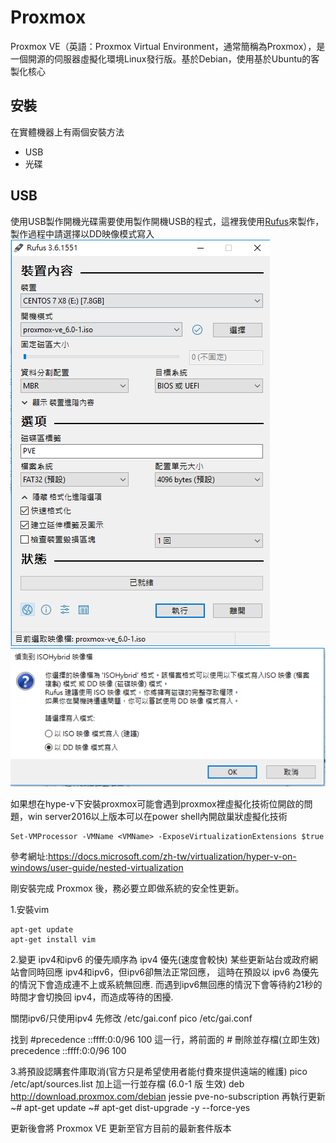 # Proxmox

Proxmox VE（英語：Proxmox Virtual Environment，通常簡稱為Proxmox），是一個開源的伺服器虛擬化環境Linux發行版。基於Debian，使用基於Ubuntu的客製化核心

## 安裝

在實體機器上有兩個安裝方法
- USB
- 光碟

## USB
使用USB製作開機光碟需要使用製作開機USB的程式，這裡我使用<a href="https://rufus.ie/">Rufus</a>來製作，製作過程中請選擇以DD映像模式寫入
![image](proxmox/usb-1.PNG)</br>
![image](proxmox/usb-2.PNG)</br>

如果想在hype-v下安裝proxmox可能會遇到proxmox裡虛擬化技術位開啟的問題，win server2016以上版本可以在power shell內開啟巢狀虛擬化技術
```
Set-VMProcessor -VMName <VMName> -ExposeVirtualizationExtensions $true
```
參考網址:https://docs.microsoft.com/zh-tw/virtualization/hyper-v-on-windows/user-guide/nested-virtualization

剛安裝完成 Proxmox 後，務必要立即做系統的安全性更新。

1.安裝vim
```
apt-get update
apt-get install vim
```


2.變更 ipv4和ipv6 的優先順序為 ipv4 優先(速度會較快)
某些更新站台或政府網站會同時回應 ipv4和ipv6，但ipv6卻無法正常回應，
這時在預設以 ipv6 為優先的情況下會造成連不上或系統無回應.
而遇到ipv6無回應的情況下會等待約21秒的時間才會切換回 ipv4，而造成等待的困擾.

關閉ipv6/只使用ipv4
先修改 /etc/gai.conf
pico /etc/gai.conf

找到
#precedence ::ffff:0:0/96  100
這一行，將前面的 # 刪除並存檔(立即生效)
precedence ::ffff:0:0/96  100


3.將預設認購套件庫取消(官方只是希望使用者能付費來提供遠端的維護)
pico /etc/apt/sources.list
加上這一行並存檔 (6.0-1 版 生效)
deb http://download.proxmox.com/debian jessie pve-no-subscription
再執行更新
~# apt-get update
~# apt-get dist-upgrade -y --force-yes

更新後會將 Proxmox VE 更新至官方目前的最新套件版本
